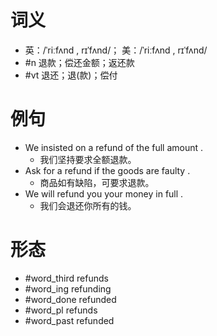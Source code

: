 # 词义
- 英：/ˈriːfʌnd , rɪˈfʌnd/； 美：/ˈriːfʌnd , rɪˈfʌnd/
- #n 退款；偿还金额；返还款
- #vt 退还；退(款)；偿付
# 例句
- We insisted on a refund of the full amount .
	- 我们坚持要求全额退款。
- Ask for a refund if the goods are faulty .
	- 商品如有缺陷，可要求退款。
- We will refund you your money in full .
	- 我们会退还你所有的钱。
# 形态
- #word_third refunds
- #word_ing refunding
- #word_done refunded
- #word_pl refunds
- #word_past refunded
